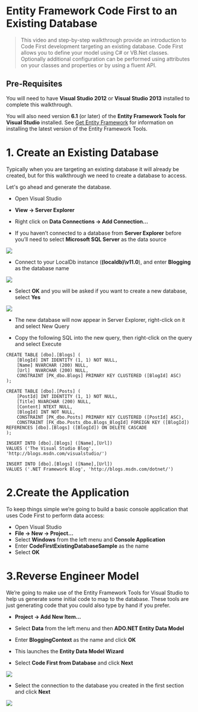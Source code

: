 # Entity Framework Code First to an Existing Database

> This video and step-by-step walkthrough provide an introduction to Code First development targeting an existing database. Code First allows you to define your model using C# or VB.Net classes. Optionally additional configuration can be performed using attributes on your classes and properties or by using a fluent API.

## Pre-Requisites

You will need to have **Visual Studio 2012** or **Visual Studio 2013** installed to complete this walkthrough.

You will also need version **6.1** (or later) of the **Entity Framework Tools for Visual Studio** installed. See [Get Entity Framework](https://msdn.microsoft.com/en-us/library/ee712906(v=vs.113).aspx) for information on installing the latest version of the Entity Framework Tools.

# 1. Create an Existing Database

Typically when you are targeting an existing database it will already be created, but for this walkthrough we need to create a database to access.

Let's go ahead and generate the database.


- Open Visual Studio


- **View -> Server Explorer**


- Right click on **Data Connections -> Add Connection…**

- If you haven’t connected to a database from **Server Explorer** before you’ll need to select **Microsoft SQL Server** as the data source

![](https://i-msdn.sec.s-msft.com/dynimg/IC716053.jpeg)

- Connect to your LocalDb instance (**(localdb)\v11.0**), and enter **Blogging** as the database name

![](https://i-msdn.sec.s-msft.com/dynimg/IC716052.jpeg)

- Select **OK** and you will be asked if you want to create a new database, select **Yes**

![](https://i-msdn.sec.s-msft.com/dynimg/IC716051.jpeg)

- The new database will now appear in Server Explorer, right-click on it and select New Query

- Copy the following SQL into the new query, then right-click on the query and select Execute

```
CREATE TABLE [dbo].[Blogs] ( 
    [BlogId] INT IDENTITY (1, 1) NOT NULL, 
    [Name] NVARCHAR (200) NULL, 
    [Url]  NVARCHAR (200) NULL, 
    CONSTRAINT [PK_dbo.Blogs] PRIMARY KEY CLUSTERED ([BlogId] ASC) 
); 
 
CREATE TABLE [dbo].[Posts] ( 
    [PostId] INT IDENTITY (1, 1) NOT NULL, 
    [Title] NVARCHAR (200) NULL, 
    [Content] NTEXT NULL, 
    [BlogId] INT NOT NULL, 
    CONSTRAINT [PK_dbo.Posts] PRIMARY KEY CLUSTERED ([PostId] ASC), 
    CONSTRAINT [FK_dbo.Posts_dbo.Blogs_BlogId] FOREIGN KEY ([BlogId]) REFERENCES [dbo].[Blogs] ([BlogId]) ON DELETE CASCADE 
); 
 
INSERT INTO [dbo].[Blogs] ([Name],[Url]) 
VALUES ('The Visual Studio Blog', 'http://blogs.msdn.com/visualstudio/') 
 
INSERT INTO [dbo].[Blogs] ([Name],[Url]) 
VALUES ('.NET Framework Blog', 'http://blogs.msdn.com/dotnet/')
```

# 2.Create the Application

To keep things simple we’re going to build a basic console application that uses Code First to perform data access:

- Open Visual Studio
- **File -> New -> Project…**
- Select **Windows** from the left menu and **Console Application**
- Enter **CodeFirstExistingDatabaseSample** as the name
- Select **OK**

# 3.Reverse Engineer Model

We’re going to make use of the Entity Framework Tools for Visual Studio to help us generate some initial code to map to the database. These tools are just generating code that you could also type by hand if you prefer.

- **Project -> Add New Item…**

- Select **Data** from the left menu and then **ADO.NET Entity Data Model**

- Enter **BloggingContext** as the name and click **OK**

- This launches the **Entity Data Model Wizard**

- Select **Code First from Database** and click **Next**

![](https://i-msdn.sec.s-msft.com/dynimg/IC716048.jpeg)

- Select the connection to the database you created in the first section and click **Next**

![](https://i-msdn.sec.s-msft.com/dynimg/IC716050.jpeg)








